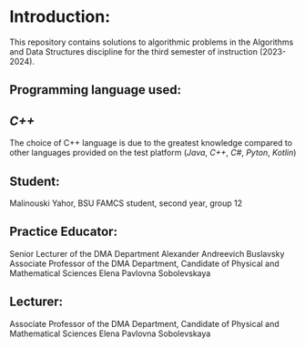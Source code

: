 # Introduction:
This repository contains solutions to algorithmic problems in the Algorithms and Data Structures discipline for the third semester of instruction (2023-2024).

## Programming language used:
## *C++*
The choice of C++ language is due to the greatest knowledge compared to other languages provided on the test platform (*Java*, *C++*, *C#*, *Pyton*, *Kotlin*)

## Student:
Malinouski Yahor, BSU FAMCS student, second year, group 12

## Practice Educator:
Senior Lecturer of the DMA Department Alexander Andreevich Buslavsky
Associate Professor of the DMA Department, Candidate of Physical and Mathematical Sciences Elena Pavlovna Sobolevskaya

## Lecturer:
Associate Professor of the DMA Department, Candidate of Physical and Mathematical Sciences Elena Pavlovna Sobolevskaya
